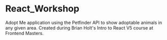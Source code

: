 # React_Workshop

Adopt Me application using the Petfinder API to show adoptable animals in any given area. Created during Brian Holt's Intro to React V5 course at Frontend Masters.
